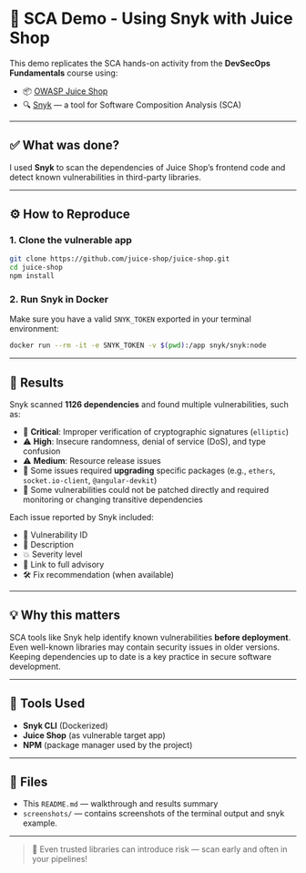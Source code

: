 # 🧪 SCA Demo - Using Snyk with Juice Shop

This demo replicates the SCA hands-on activity from the **DevSecOps Fundamentals** course using:

- 📦 [OWASP Juice Shop](https://github.com/juice-shop/juice-shop)
- 🔍 [Snyk](https://snyk.io) — a tool for Software Composition Analysis (SCA)

---

## ✅ What was done?

I used **Snyk** to scan the dependencies of Juice Shop’s frontend code and detect known vulnerabilities in third-party libraries.

---

## ⚙️ How to Reproduce

### 1. Clone the vulnerable app

```bash
git clone https://github.com/juice-shop/juice-shop.git
cd juice-shop
npm install
```

### 2. Run Snyk in Docker

Make sure you have a valid `SNYK_TOKEN` exported in your terminal environment:

```bash
docker run --rm -it -e SNYK_TOKEN -v $(pwd):/app snyk/snyk:node
```

---

## 🧪 Results

Snyk scanned **1126 dependencies** and found multiple vulnerabilities, such as:

- 📛 **Critical**: Improper verification of cryptographic signatures (`elliptic`)
- ⚠️ **High**: Insecure randomness, denial of service (DoS), and type confusion
- ⚠️ **Medium**: Resource release issues
- 🔁 Some issues required **upgrading** specific packages (e.g., `ethers`, `socket.io-client`, `@angular-devkit`)
- 🚫 Some vulnerabilities could not be patched directly and required monitoring or changing transitive dependencies

Each issue reported by Snyk included:
- 🔢 Vulnerability ID
- 📄 Description
- 💥 Severity level
- 🔗 Link to full advisory
- 🛠️ Fix recommendation (when available)

---

## 💡 Why this matters

SCA tools like Snyk help identify known vulnerabilities **before deployment**. Even well-known libraries may contain security issues in older versions. Keeping dependencies up to date is a key practice in secure software development.

---

## 🧰 Tools Used

- **Snyk CLI** (Dockerized)
- **Juice Shop** (as vulnerable target app)
- **NPM** (package manager used by the project)

---

## 📂 Files

- This `README.md` — walkthrough and results summary
- `screenshots/` — contains screenshots of the terminal output and snyk example.

---

> 🧠 Even trusted libraries can introduce risk — scan early and often in your pipelines!